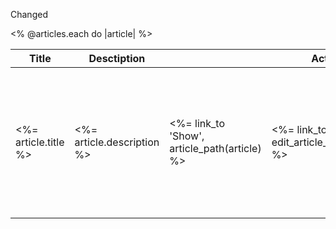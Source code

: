 Changed
<table>
  <thead>
    <tr>
      <th>Title</th>
      <th>Desctiption</th>
      <th colspan="3">Actions</th>
    </tr>
  </thead>

  <tbody>
    <% @articles.each do |article| %>
      <tr>
        <td><%= article.title %></td>
        <td><%= article.description %></td>
        <td><%= link_to 'Show', article_path(article) %></td>
        <td><%= link_to 'Edit', edit_article_path(article) %></td>
        <td><%= link_to 'Delete', article_path(article), data: {
          turbo_method: :delete,
          turbo_confirm: "Are you sure"

        } %></td>
      </tr>
    <% end %>
  </tbody>
</table>
<br>
